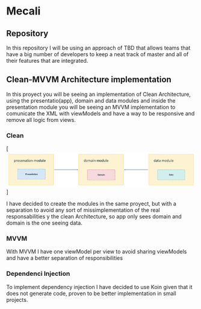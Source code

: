 # Mecali

## Repository 

In this repository I will be using an approach of TBD that allows teams that have a big number of developers to keep a neat track of master and all of their features that are integrated.

## Clean-MVVM Architecture implementation

In this proyect you will be seeing an implementation of Clean Architecture, using the presentatio(app), domain and data modules and inside the presentation module you will be seeing an MVVM implementation to comunicate the XML with viewModels and have a way to be responsive and remove all logic from views.

### Clean
[![Clean](https://github.com/vidalrmrz/mecali/blob/master/docs/clean_arch.png)]

I have decided to create the modules in the same proyect, but with a separation to avoid any sort of missimplementation of the real responsabilities y the clean Architecture, so app only sees domain and domain is the one seeing data.

### MVVM

With MVVM I have one viewModel per view to avoid sharing viewModels and have a better separation of responsibilities

### Dependenci Injection

To implement dependency injection I have decided to use Koin given that it does not generate code, proven to be better implementation in small projects.